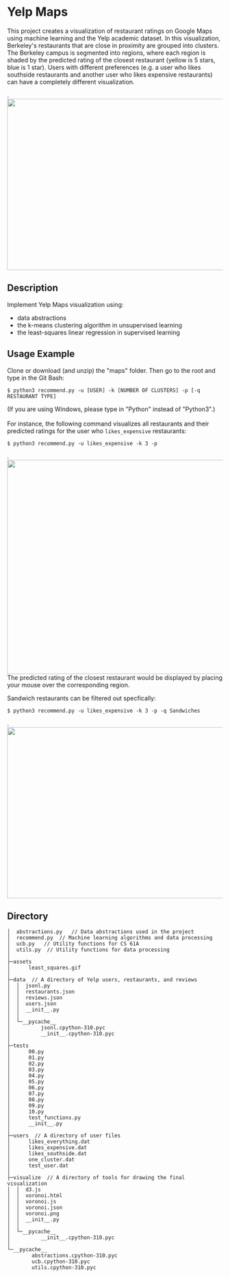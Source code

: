 # Yelp Maps  
This project creates a visualization of restaurant ratings on Google Maps using machine learning and the Yelp academic dataset. In this visualization, Berkeley's restaurants that are close in proximity are grouped into clusters. The Berkeley campus is segmented into regions, where each region is shaded by the predicted rating of the closest restaurant (yellow is 5 stars, blue is 1 star).  Users with different preferences (e.g. a user who likes southside restaurants and another user who likes expensive restaurants) can have a completely different visualization.  

.<img src="https://user-images.githubusercontent.com/104662491/207781143-bd1847dc-71bb-4af0-b90f-ce2adb841aa9.png" width="600" height="400" />

## Description
Implement Yelp Maps visualization using:
- data abstractions
- the k-means clustering algorithm in unsupervised learning
- the least-squares linear regression in supervised learning

## Usage Example 
Clone or download (and unzip) the "maps" folder. Then go to the root and type in the Git Bash:
```
$ python3 recommend.py -u [USER] -k [NUMBER OF CLUSTERS] -p [-q RESTAURANT TYPE]
```
(If you are using Windows, please type in "Python" instead of "Python3".)  
        <br>
For instance, the following command visualizes all restaurants and their predicted ratings for the user who `likes_expensive` restaurants:
```
$ python3 recommend.py -u likes_expensive -k 3 -p
```
.<img src="https://user-images.githubusercontent.com/104662491/207767148-e7782f91-4d03-4095-ad4a-4c2a0d90cfd5.png" width="600" height="500" />  
The predicted rating of the closest restaurant would be displayed by placing your mouse over the corresponding region.

Sandwich restaurants can be filtered out specfically:
```
$ python3 recommend.py -u likes_expensive -k 3 -p -q Sandwiches
```
.<img src="https://user-images.githubusercontent.com/104662491/207765178-8f1bbfa8-70be-4a9f-8faa-98d727821670.png" width="600" height="400" />

## Directory
```
│  abstractions.py   // Data abstractions used in the project
│  recommend.py  // Machine learning algorithms and data processing
│  ucb.py   // Utility functions for CS 61A 
│  utils.py  // Utility functions for data processing  
│  
├─assets
│      least_squares.gif
│      
├─data  // A directory of Yelp users, restaurants, and reviews 
│  │  jsonl.py
│  │  restaurants.json
│  │  reviews.json
│  │  users.json
│  │  __init__.py
│  │  
│  └─__pycache__
│          jsonl.cpython-310.pyc
│          __init__.cpython-310.pyc
│          
├─tests
│      00.py
│      01.py
│      02.py
│      03.py
│      04.py
│      05.py
│      06.py
│      07.py
│      08.py
│      09.py
│      10.py
│      test_functions.py
│      __init__.py
│      
├─users  // A directory of user files
│      likes_everything.dat
│      likes_expensive.dat
│      likes_southside.dat
│      one_cluster.dat
│      test_user.dat
│      
├─visualize  // A directory of tools for drawing the final visualization
│  │  d3.js
│  │  voronoi.html
│  │  voronoi.js
│  │  voronoi.json
│  │  voronoi.png
│  │  __init__.py
│  │  
│  └─__pycache__
│          __init__.cpython-310.pyc
│          
└─__pycache__
        abstractions.cpython-310.pyc
        ucb.cpython-310.pyc
        utils.cpython-310.pyc
```        
        

